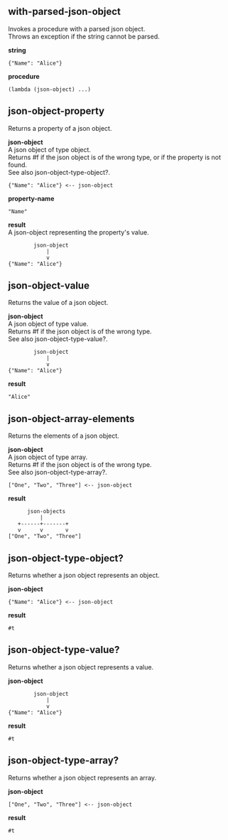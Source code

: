 
with-parsed-json-object
-----------------------
Invokes a procedure with a parsed json object.  
Throws an exception if the string cannot be parsed.

__string__

    {"Name": "Alice"}

__procedure__  

    (lambda (json-object) ...)

json-object-property
--------------------
Returns a property of a json object.

__json-object__  
A json object of type object.  
Returns #f if the json object is of the wrong type, or if the property is not found.  
See also json-object-type-object?.

    {"Name": "Alice"} <-- json-object

__property-name__

	"Name"

__result__  
A json-object representing the property's value.

            json-object
                |
                v
    {"Name": "Alice"}

json-object-value
-----------------
Returns the value of a json object.

__json-object__  
A json object of type value.  
Returns #f if the json object is of the wrong type.  
See also json-object-type-value?.

            json-object
                |
                v
    {"Name": "Alice"}

__result__  

    "Alice"

json-object-array-elements
--------------------------
Returns the elements of a json object.

__json-object__  
A json object of type array.  
Returns #f if the json object is of the wrong type.  
See also json-object-type-array?.

    ["One", "Two", "Three"] <-- json-object

__result__

          json-objects
              |
       +------+-------+
       v      v       v
    ["One", "Two", "Three"]

json-object-type-object?
------------------------
Returns whether a json object represents an object.

__json-object__  

    {"Name": "Alice"} <-- json-object

__result__

    #t

json-object-type-value?
-----------------------
Returns whether a json object represents a value.

__json-object__

            json-object
                |
                v
    {"Name": "Alice"}

__result__

    #t

json-object-type-array?
-----------------------
Returns whether a json object represents an array.

__json-object__

    ["One", "Two", "Three"] <-- json-object

__result__

    #t
